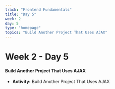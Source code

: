 ```yaml
---
track: "Frontend Fundamentals"
title: "Day 5"
week: 2
day: 5
type: "homepage"
topics: "Build Another Project That Uses AJAX"
---
```



# Week 2 - Day 5

#### Build Another Project That Uses AJAX
<!-- - [**Warmup:** Beginners Guide to UX](/frontend-fundamentals/week-3/day-5/lecture-materials/beginners-guide-to-ux/) -->
- **Activity:** Build Another Project That Uses AJAX

<!-- 

<hr>

#### Lesson Recordings

- [**Beginners Guide to UX**]()
- [**"PokeGallery" Code Along**]()
 -->
